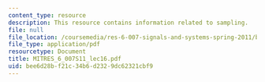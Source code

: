 ```yaml
---
content_type: resource
description: This resource contains information related to sampling.
file: null
file_location: /coursemedia/res-6-007-signals-and-systems-spring-2011/bee6d28bf21c34b6d2329dc62321cbf9_MITRES_6_007S11_lec16.pdf
file_type: application/pdf
resourcetype: Document
title: MITRES_6_007S11_lec16.pdf
uid: bee6d28b-f21c-34b6-d232-9dc62321cbf9
---
```

